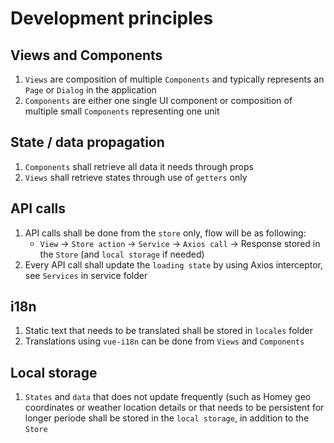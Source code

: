 # Development principles

## Views and Components
1. `Views` are composition of multiple `Components` and typically represents an `Page` or `Dialog` in the application
2. `Components` are either one single UI component or composition of multiple small `Components` representing one unit

## State / data propagation
1. `Components` shall retrieve all data it needs through props
2. `Views` shall retrieve states through use of `getters` only

## API calls
1. API calls shall be done from the `store` only, flow will be as following: 
    - `View` -> `Store action` -> `Service` -> `Axios call` -> Response stored in the `Store` (and `local storage` if needed)
2. Every API call shall update the `loading state` by using Axios interceptor, see `Services` in service folder
    
## i18n
1. Static text that needs to be translated shall be stored in `locales` folder
2. Translations using `vue-i18n` can be done from `Views` and `Components`

## Local storage
1. `States` and `data` that does not update frequently (such as Homey geo coordinates or weather location details or that needs to be 
persistent for longer periode shall be stored in the `local storage`, in addition to the `Store`